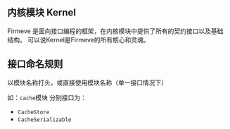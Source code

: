 ## 内核模块 Kernel
Firmeve 是面向接口编程的框架，在内核模块中提供了所有的契约接口以及基础结构。
可以说Kernel是Firmeve的所有核心和灵魂。

## 接口命名规则

以模块名称打头，或直接使用模块名称（单一接口情况下）

如：`cache`模块 分别接口为：
- `CacheStore`
- `CacheSerializable`